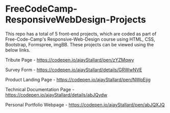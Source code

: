 # FreeCodeCamp-ResponsiveWebDesign-Projects
This repo has a total of 5 front-end projects, which are coded as part of Free-Code-Camp's Responsive-Web-Design course using HTML, CSS, Bootstrap, Formspree, imgBB. These projects can be viewed using the below links.


Tribute Page - https://codepen.io/ajayStallard/pen/zYZMqwy

Survey Form - https://codepen.io/ajayStallard/details/GRWwNVE

Product Landing Page - https://codepen.io/ajayStallard/pen/NWpEjjg

Technical Documentation Page - https://codepen.io/ajayStallard/details/abJQydw

Personal Portfolio Webpage - https://codepen.io/ajayStallard/pen/abJQXJQ
